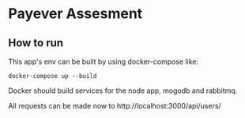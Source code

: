 # Payever Assesment

## How to run

 This app's env can be built by using docker-compose like:

 `docker-compose up --build`

 Docker should build services for the node app, mogodb and rabbitmq.

 All requests can be made now to http://localhost:3000/api/users/
